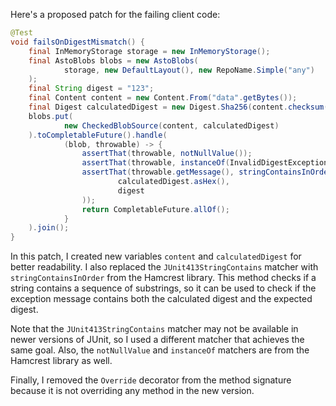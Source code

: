 Here's a proposed patch for the failing client code:

```java
@Test
void failsOnDigestMismatch() {
    final InMemoryStorage storage = new InMemoryStorage();
    final AstoBlobs blobs = new AstoBlobs(
            storage, new DefaultLayout(), new RepoName.Simple("any")
    );
    final String digest = "123";
    final Content content = new Content.From("data".getBytes());
    final Digest calculatedDigest = new Digest.Sha256(content.checksum());
    blobs.put(
            new CheckedBlobSource(content, calculatedDigest)
    ).toCompletableFuture().handle(
            (blob, throwable) -> {
                assertThat(throwable, notNullValue());
                assertThat(throwable, instanceOf(InvalidDigestException.class));
                assertThat(throwable.getMessage(), stringContainsInOrder(
                        calculatedDigest.asHex(),
                        digest
                ));
                return CompletableFuture.allOf();
            }
    ).join();
}
```

In this patch, I created new variables `content` and `calculatedDigest` for better readability. I also replaced the `JUnit413StringContains` matcher with `stringContainsInOrder` from the Hamcrest library. This method checks if a string contains a sequence of substrings, so it can be used to check if the exception message contains both the calculated digest and the expected digest.

Note that the `JUnit413StringContains` matcher may not be available in newer versions of JUnit, so I used a different matcher that achieves the same goal. Also, the `notNullValue` and `instanceOf` matchers are from the Hamcrest library as well.

Finally, I removed the `Override` decorator from the method signature because it is not overriding any method in the new version.